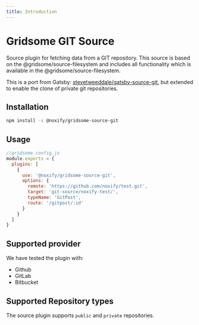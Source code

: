 ```yaml
---
title: Introduction
---
```


# Gridsome GIT Source

Source plugin for fetching data from a GIT repository. This source is based on the @gridsome/source-filesystem and includes all functionality which is available in the @gridsome/source-filesystem.

This is a port from Gatsby: [stevetweeddale/gatsby-source-git](https://github.com/stevetweeddale/gatsby-source-git), but extended to enable the clone of private git repositories.

## Installation

```sh
npm install -s @noxify/gridsome-source-git
```

## Usage

```js
//gridsome.config.js
module.exports = {
  plugins: [
    {
      use: '@noxify/gridsome-source-git',
      options: {
        remote: 'https://github.com/noxify/test.git',
        target: 'git-source/noxify-test/',
        typeName: 'GitPost',
        route: '/gitpost/:id'
      }
    }
  ]
}
```

## Supported provider

We have tested the plugin with:

* Github
* GitLab
* Bitbucket

## Supported Repository types

The source plugin supports `public` and `private` repositories.